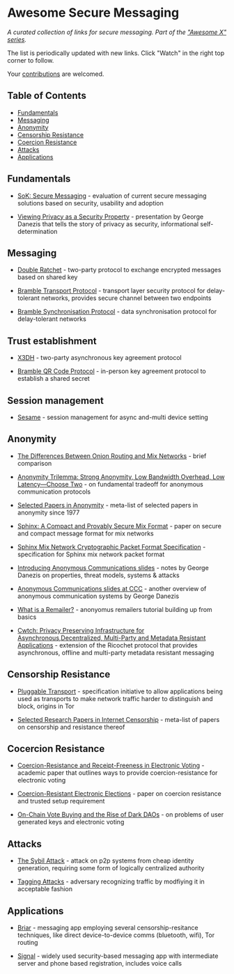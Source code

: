 # Awesome Secure Messaging

*A curated collection of links for secure messaging. Part of the ["Awesome X" series](https://github.com/sindresorhus/awesome).*

The list is periodically updated with new links. Click "Watch" in the right top corner to follow.

Your [contributions](contributing.md) are welcomed.

## Table of Contents

- [Fundamentals](#fundamentals)
- [Messaging](#messaging)
- [Anonymity](#anonymity)
- [Censorship Resistance](#censorship-resistance)
- [Coercion Resistance](#coercion-resistance)
- [Attacks](#attack)
- [Applications](#applications)

## Fundamentals

- [SoK: Secure Messaging](http://cacr.uwaterloo.ca/techreports/2015/cacr2015-02.pdf) - evaluation of current secure messaging solutions based on security, usability and adoption

- [Viewing Privacy as a Security Property](http://www0.cs.ucl.ac.uk/staff/G.Danezis/talks/privacy-as-security.pdf) - presentation by George Danezis that tells the story of privacy as security, informational self-determination

## Messaging

- [Double Ratchet](https://signal.org/docs/specifications/doubleratchet/) - two-party protocol to exchange encrypted messages based on shared key

- [Bramble Transport Protocol](https://code.briarproject.org/briar/briar-spec/blob/master/protocols/BTP.md) - transport layer security protocol for delay-tolerant networks, provides secure channel between two endpoints

- [Bramble Synchronisation Protocol](https://code.briarproject.org/briar/briar-spec/blob/master/protocols/BSP.md) - data synchronisation protocol for delay-tolerant networks


## Trust establishment
- [X3DH](https://signal.org/docs/specifications/x3dh/) - two-party asynchronous key agreement protocol

- [Bramble QR Code Protocol](https://code.briarproject.org/briar/briar-spec/blob/master/protocols/BQP.md) - in-person key agreement protocol to establish a shared secret


## Session management

- [Sesame](https://signal.org/docs/specifications/sesame/) - session management for async and-multi device setting

## Anonymity

- [The Differences Between Onion Routing and Mix Networks](https://crypto.is/blog/mix_and_onion_networks) - brief comparison

- [Anonymity Trilemma: Strong Anonymity, Low Bandwidth Overhead, Low Latency—Choose Two](https://eprint.iacr.org/2017/954.pdf) - on fundamental tradeoff for anonymous communication protocols

- [Selected Papers in Anonymity](https://www.freehaven.net/anonbib/) - meta-list of selected papers in anonymity since 1977

- [Sphinx: A Compact and Provably Secure Mix Format](http://www.cypherpunks.ca/~iang/pubs/Sphinx_Oakland09.pdf) - paper on secure and compact message format for mix networks

- [Sphinx Mix Network Cryptographic Packet Format Specification](https://katzenpost.mixnetworks.org/docs/specs/sphinx.html) - specification for Sphinx mix network packet format

- [Introducing Anonymous Communications slides](http://www0.cs.ucl.ac.uk/staff/G.Danezis/talks/AnonTalk.pdf) - notes by George Danezis on properties, threat models, systems & attacks

- [Anonymous Communications slides at CCC](https://events.ccc.de/congress/2004/fahrplan/files/355-anonymous-communication-slides.pdf) - another overview of anonymous communication systems by George Danezis

- [What is a Remailer?](https://crypto.is/blog/what_is_a_remailer) - anonyomus remailers tutorial building up from basics

- [Cwtch: Privacy Preserving Infrastructure for Asynchronous,Decentralized, Multi-Party and Metadata Resistant Applications](https://cwtch.im/cwtch.pdf) - extension of the Ricochet protocol that provides asynchronous, offline and multi-party metadata resistant messaging

## Censorship Resistance

- [Pluggable Transport](https://www.pluggabletransports.info/) - specification initiative to allow applications being used as transports to make network traffic harder to distinguish and block, origins in Tor

- [Selected Research Papers in Internet Censorship](https://censorbib.nymity.ch/) - meta-list of papers on censorship and resistance thereof

## Cocercion Resistance

- [Coercion-Resistance and Receipt-Freeness in Electronic Voting](http://people.irisa.fr/Stephanie.Delaune/PUBLICATIONS/DKR-csfw06.pdf) - academic paper that outlines ways to provide coercion-resistance for electronic voting

- [Coercion-Resistant Electronic Elections](https://eprint.iacr.org/2002/165.pdf) - paper on coercion resistance and trusted setup requirement

- [On-Chain Vote Buying and the Rise of Dark DAOs](http://hackingdistributed.com/2018/07/02/on-chain-vote-buying/) - on problems of user generated keys and electronic voting


## Attacks

- [The Sybil Attack](https://www.freehaven.net/anonbib/cache/sybil.pdf) - attack on p2p systems from cheap identity generation, requiring some form of logically centralized authority

- [Tagging Attacks](https://crypto.is/blog/tagging_attacks) - adversary recognizing traffic by modfiying it in acceptable fashion

## Applications

- [Briar](https://briarproject.org/) - messaging app employing several censorship-resitance techniques, like direct device-to-device comms (bluetooth, wifi), Tor routing

- [Signal](https://signal.org/) - widely used security-based messaging app with intermediate server and phone based registration, includes voice calls
